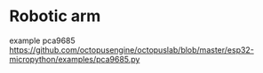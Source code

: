 # Robotic arm

example pca9685
https://github.com/octopusengine/octopuslab/blob/master/esp32-micropython/examples/pca9685.py
